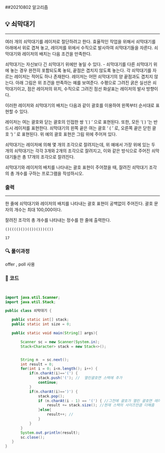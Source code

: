 ##20210802 알고리즘

## 💡 쇠막대기 
---
여러 개의 쇠막대기를 레이저로 절단하려고 한다. 효율적인 작업을 위해서 쇠막대기를 아래에서 위로 겹쳐 놓고, 레이저를 위에서 수직으로 발사하여 쇠막대기들을 자른다. 쇠막대기와 레이저의 배치는 다음 조건을 만족한다.

쇠막대기는 자신보다 긴 쇠막대기 위에만 놓일 수 있다. - 쇠막대기를 다른 쇠막대기 위에 놓는 경우 완전히 포함되도록 놓되, 끝점은 겹치지 않도록 놓는다.
각 쇠막대기를 자르는 레이저는 적어도 하나 존재한다.
레이저는 어떤 쇠막대기의 양 끝점과도 겹치지 않는다. 
아래 그림은 위 조건을 만족하는 예를 보여준다. 수평으로 그려진 굵은 실선은 쇠막대기이고, 점은 레이저의 위치, 수직으로 그려진 점선 화살표는 레이저의 발사 방향이다.


이러한 레이저와 쇠막대기의 배치는 다음과 같이 괄호를 이용하여 왼쪽부터 순서대로 표현할 수 있다.

레이저는 여는 괄호와 닫는 괄호의 인접한 쌍 ‘( ) ’ 으로 표현된다. 또한, 모든 ‘( ) ’는 반드시 레이저를 표현한다.
쇠막대기의 왼쪽 끝은 여는 괄호 ‘ ( ’ 로, 오른쪽 끝은 닫힌 괄호 ‘) ’ 로 표현된다. 
위 예의 괄호 표현은 그림 위에 주어져 있다.

쇠막대기는 레이저에 의해 몇 개의 조각으로 잘려지는데, 위 예에서 가장 위에 있는 두 개의 쇠막대기는 각각 3개와 2개의 조각으로 잘려지고, 이와 같은 방식으로 주어진 쇠막대기들은 총 17개의 조각으로 잘려진다. 

쇠막대기와 레이저의 배치를 나타내는 괄호 표현이 주어졌을 때, 잘려진 쇠막대기 조각의 총 개수를 구하는 프로그램을 작성하시오.
### 출력
---
한 줄에 쇠막대기와 레이저의 배치를 나타내는 괄호 표현이 공백없이 주어진다. 괄호 문자의 개수는 최대 100,000이다. 


잘려진 조각의 총 개수를 나타내는 정수를 한 줄에 출력한다.
```
()(((()())(())()))(())
```
```
17
```
### 🔍 풀이과정
offer , poll 사용



 ###  👻 코드 

 ```java


import java.util.Scanner;
import java.util.Stack;

public class 쇠막대기 {

    public static int[] stack;
    public static int size = 0;

    public static void main(String[] args){

        Scanner sc = new Scanner(System.in);
        Stack<Character> stack = new Stack<>();


        String n  = sc.next();
        int result = 0;
        for(int i = 0; i<n.length(); i++) {
            if(n.charAt(i)=='(') {
                stack.push('('); //  열린괄호면 스택에 추가
                continue;
            }
            if(n.charAt(i)==')') {
                stack.pop();
                if (n.charAt(i - 1) == '(') { //그전에 괄호가 열린 괄호면 레이저를 의미
                    result += stack.size(); //현재 스택의 사이즈만큼 더해줌
                }else{
                    result++; //
                }
            }
        }
        System.out.println(result);
        sc.close();
    }
}

```

 
